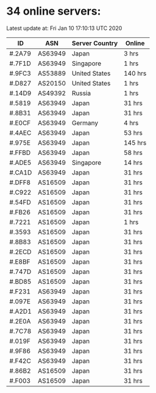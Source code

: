 # 34 online servers:

Latest update at: Fri Jan 10 17:10:13 UTC 2020

| ID | ASN | Server Country | Online |
| -- | --- | -------------- | ------ |
| #.2A79 | AS63949 | Japan | 3 hrs |
| #.7F1D | AS63949 | Singapore | 1 hrs |
| #.9FC3 | AS53889 | United States | 140 hrs |
| #.D827 | AS20150 | United States | 1 hrs |
| #.14D9 | AS49392 | Russia | 1 hrs |
| #.5819 | AS63949 | Japan | 31 hrs |
| #.8B31 | AS63949 | Japan | 31 hrs |
| #.E0CF | AS63949 | Germany | 4 hrs |
| #.4AEC | AS63949 | Japan | 53 hrs |
| #.975E | AS63949 | Japan | 145 hrs |
| #.FFBD | AS63949 | Japan | 58 hrs |
| #.ADE5 | AS63949 | Singapore | 14 hrs |
| #.CA1D | AS63949 | Japan | 31 hrs |
| #.DFF8 | AS16509 | Japan | 31 hrs |
| #.C922 | AS16509 | Japan | 31 hrs |
| #.54FD | AS16509 | Japan | 31 hrs |
| #.FB26 | AS16509 | Japan | 31 hrs |
| #.7221 | AS16509 | Japan | 1 hrs |
| #.3593 | AS16509 | Japan | 31 hrs |
| #.8B83 | AS16509 | Japan | 31 hrs |
| #.2ECD | AS16509 | Japan | 31 hrs |
| #.E8BF | AS16509 | Japan | 31 hrs |
| #.747D | AS16509 | Japan | 31 hrs |
| #.BD85 | AS16509 | Japan | 31 hrs |
| #.F231 | AS63949 | Japan | 31 hrs |
| #.097E | AS63949 | Japan | 31 hrs |
| #.A2D1 | AS63949 | Japan | 31 hrs |
| #.2E0A | AS63949 | Japan | 31 hrs |
| #.7C78 | AS63949 | Japan | 31 hrs |
| #.019F | AS63949 | Japan | 31 hrs |
| #.9F86 | AS63949 | Japan | 31 hrs |
| #.F42C | AS63949 | Japan | 31 hrs |
| #.86B2 | AS16509 | Japan | 31 hrs |
| #.F003 | AS16509 | Japan | 31 hrs |

